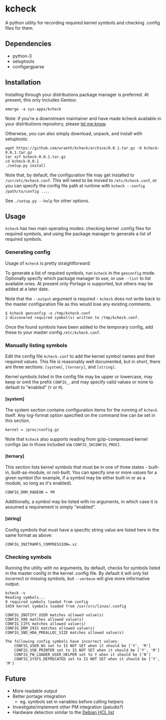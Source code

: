 # kcheck

A python utility for recording required kernel symbols and checking .config files for them.

## Dependencies


 - python-3
 - setuptools
 - configargparse

## Installation

Installing through your distributions package manager is preferred. At present, this only includes Gentoo:

`emerge -a sys-apps/kcheck`

Note: if you're a downstream maintainer and have made kcheck available in your distributions repository, please [let me know](mailto:kcheck@wraeth.id.au).

Otherwise, you can also simply download, unpack, and install with setuptools:

```
wget https://github.com/wraeth/kcheck/archive/0.0.1.tar.gz -O kcheck-0.0.1.tar.gz
tar xzf kcheck-0.0.1.tar.gz
cd kcheck-0.0.1
./setup.py install
```

Note that, by default, the configuration file may get installed to `/usr/etc/kcheck.conf`. This will need to be moved to
`/etc/kcheck.conf`, or you can specify the config file path at runtime with `kcheck --config /path/to/config ...`.

See `./setup.py --help` for other options.

## Usage

`kcheck` has two main operating modes: checking kernel .config files for required symbols, and using the package manager to generate a list of required symbols.

### Generating config

Usage of `kcheck` is pretty straightforward:

To generate a list of required symbols, run `kcheck` in the `genconfig` mode. Optionally specify which package manager to use, or use `--list` to list available ones. At present only Portage is supported, but others may be added at a later date.

Note that the `--output` argument is required - `kcheck` does not write back to the master configuration file as this would lose any existing comments.

```
$ kcheck genconfig -o /tmp/kcheck.conf
2 discovered required symbol(s) written to /tmp/kcheck.conf.
```

Once the found symbols have been added to the temporary config, add these to your master config `/etc/kcheck.conf`.

### Manually listing symbols

Edit the config file `kcheck.conf` to add the kernel symbol names and their required values. This file is reasonably
well documented, but in short, there are three sections: `[system]`, `[ternary]`, and `[string]`.

Kernel symbols listed in the config file may be upper or lowercase, may keep or omit the prefix `CONFIG_`, and may
specify valid values or none to default to "enabled" (`Y` or `M`).

#### [system]

The system section contains configuration items for the running of `kcheck` itself. Any log-format option specified on
the command line can be set in this section.

```
kernel = /proc/config.gz
```

Note that `kcheck` also supports reading from gzip-compressed kernel configs (as in those included via
`CONFIG_IKCONFIG_PROC`).

#### [ternary]

This section lists kernel symbols that must be in one of three states - built-in, built-as-module, or not-built. You can
specify one or more values for a given symbol (for example, if a symbol may be either built-in or as a module, so long
as it's enabled).

```
CONFIG_DRM_RADEON = YM
```

Additionally, a symbol may be listed with no arguments, in which case it is assumed a requirement is simply "enabled".

#### [string]

Config symbols that must have a specific string value are listed here in the same format as above:

```
CONFIG_INITRAMFS_COMPRESSION=.xz
```

### Checking symbols

Running the utility with no arguments, by default, checks for symbols listed in the master config in the kernel .config file. By default it will only list incorrect or missing symbols, but `--verbose` will give more informative output.

```
kcheck -v
Reading symbols...
9 required symbols loaded from config
3459 kernel symbols loaded from /usr/src/linux/.config

CONFIG_INOTIFY_USER matches allowed value(s)
CONFIG_X86 matches allowed value(s)
CONFIG_CIFS matches allowed value(s)
CONFIG_DRM_I915 matches allowed value(s)
CONFIG_SND_HDA_PREALLOC_SIZE matches allowed value(s)

The following config symbols have incorrect values:
    CONFIG_USER_NS set to IS NOT SET when it should be ['Y', 'M']
    CONFIG_USB_PRINTER set to IS NOT SET when it should be ['Y', 'M']
    CONFIG_FW_LOADER_USER_HELPER set to Y when it should be ['N']
    CONFIG_SYSFS_DEPRECATED set to IS NOT SET when it should be ['Y', 'M']
```

## Future

 - More readable output
 - Better portage integration
   - eg. symbols set in variables before calling helpers
 - Investigate/implement other PM integration (paludis?)
 - Hardware detection similar to the [Debian HCL
   list](http://kmuto.jp/debian/hcl/)

